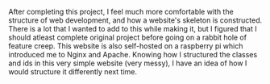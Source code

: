 After completing this project, I feel much more comfortable with the structure of web development, and how a website's skeleton is constructed. There is a lot that I wanted to add to this while making it, but I figured that I should atleast complete
original project before going on a rabbit hole of feature creep. This website is also self-hosted on a raspberry pi which introduced me to Nginx and Apache. Knowing how I structured the classes and ids in this very simple website (very messy), I have an idea
of how I would structure it differently next time.
